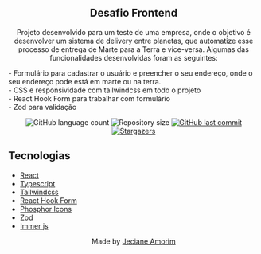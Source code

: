 <div align="center">
	<h2>Desafio Frontend</h2>
	<p>Projeto desenvolvido para um teste de uma empresa, onde o objetivo  é desenvolver um sistema de delivery entre planetas, que automatize esse processo de entrega de Marte para a Terra e vice-versa. Algumas das funcionalidades desenvolvidas foram as seguintes:
  </p> 
</div>

<div>
 - Formulário para cadastrar o usuário e preencher o seu endereço, onde o seu endereço pode está em marte ou na terra.<br/>
 - CSS e responsividade com tailwindcss em todo o projeto<br/>
 - React Hook Form para trabalhar com formulário<br/>
 - Zod para validação<br/>
 </div>

<p align="center">
  <img alt="GitHub language count" src="https://img.shields.io/github/languages/count/JecianeSilva/intergalactic-delivery?color=%2304D361"/>
  <img alt="Repository size" src="https://img.shields.io/github/repo-size/JecianeSilva/intergalactic-delivery" />
  <a href="https://github.com/JecianeSilva/intergalactic-delivery/commits/main">
    <img alt="GitHub last commit" src="https://img.shields.io/github/last-commit/JecianeSilva/intergalactic-delivery" />
  </a>
  <!-- <img alt="License" src="https://img.shields.io/badge/license-MIT-brightgreen" /> -->
  <a href="https://github.com/JecianeSilva/intergalactic-delivery/stargazers">
    <img alt="Stargazers" src="https://img.shields.io/github/stars/JecianeSilva/intergalactic-delivery?style=social" />
  </a>
</p>

## Tecnologias

- [React](https://reactjs.org)
- [Typescript](https://www.typescriptlang.org)
- [Tailwindcss](tailwindcss.com)
- [React Hook Form](https://react-hook-form.com)
- [Phosphor Icons](https://phosphoricons.com)
- [Zod](https://zod.dev)
- [Immer js](https://immerjs.github.io/immer/)

<div align="center">
<p>Made by <a href="https://jecianesilva.github.io/">Jeciane Amorim</a></p>
</div>
